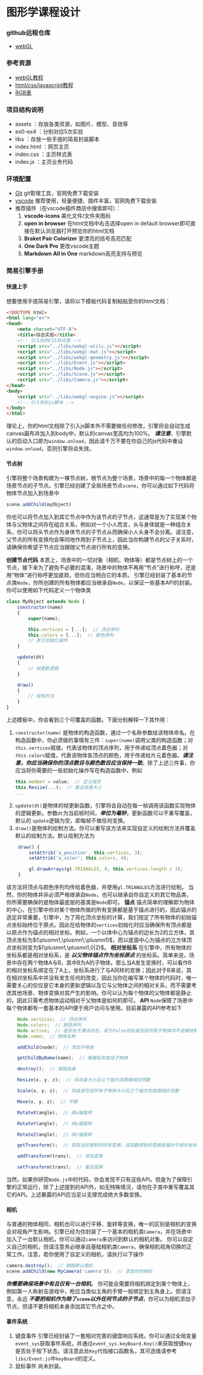 # 图形学课程设计

### github远程仓库
- [webGL](https://github.com/vvvb-github/webGL)

### 参考资源
- [webGL教程](https://webglfundamentals.org/)
- [html/css/javascript教程](https://www.runoob.com/)
- [RGB表](http://www.ilikeseo.cn/wangzhanyingxiaozhishi_30.html)

### 项目结构说明
- assets ：存放各类资源，如图片、模型、音效等
- ex0-ex4 ：分别对应5次实验
- libs ：存放一些手搓的简易封装脚本
- index.html ：网页主页
- index.css ：主页样式表
- index.js ：主页业务代码

### 环境配置
- [Git](https://git-scm.com/downloads) git管理工具，官网免费下载安装
- [vscode](https://code.visualstudio.com/) 推荐使用，轻量便捷、插件丰富，官网免费下载安装
- 推荐插件（在vscode插件商店中搜索即可）：
  1. **vscode-icons** 美化文件/文件夹图标
  2. **open in browser** 在html文档中右击选择open in default browser即可直接在默认浏览器打开预览你的html文档
  3. **Braket Pair Colorizer** 更漂亮的括号高亮匹配
  4. **One Dark Pro** 更改vscode主题
  5. **Markdown All in One** markdown高亮支持与预览

### 简易引擎手册

#### 快速上手
想要使用手搓简易引擎，请将以下模板代码复制粘贴至你的html文档：
```html
<!DOCTYPE html>
<html lang="en">
<head>
    <meta charset="UTF-8">
    <title>综合实验</title>
    <!-- 引入你的CSS样式表 -->
    <script src="../libs/webgl-utils.js"></script>
    <script src="../libs/webgl-mat.js"></script>
    <script src="../libs/webgl-geometry.js"></script>
    <script src="../libs/Event.js"></script>
    <script src="../libs/Node.js"></script>
    <script src="../libs/Scene.js"></script>
    <script src="../libs/Camera.js"></script>
</head>
<body>
    <script src="../libs/webgl-engine.js"></script>
    <!-- 引入你的js脚本 -->
</body>
</html>
```
理论上，你的html文档除了引入js脚本外不需要做任何修改，引擎将会自动生成canvas画布并加入到body中，默认的canvas宽高均为100%。
***请注意***，引擎默认的启动入口即为`window.onload`，因此请千万不要在你自己的js代码中重设`window.onload`，否则引擎将会失效。

#### 节点树
引擎将整个场景构建为一棵节点树，根节点为整个场景，场景中的每一个物体都是场景节点的子节点。引擎已经创建了全局场景节点`scene`，你可以通过如下代码将物体节点加入到场景中
```javascript
scene.addChild(myObject)
```
你也可以将节点加入到其它节点中作为该节点的子节点，这通常是为了实现某个物体与父物体之间存在组合关系，例如对一个小人而言，头与身体就是一种组合关系，你可以将头节点作为身体节点的子节点从而确保小人头身不会分离。请注意，父节点的所有变换均会等同地作用到子节点上，因此当你构建节点的父子关系时，请确保你希望子节点应当跟随父节点进行所有的变换。

**创建节点代码**
本质上，场景中的一切对象（相机、物体等）都是节点树上的一个节点，接下来为了避免不必要的混淆，场景中的物体不再用“节点”进行称呼，还是用“物体”进行称呼更加直观，但你应当明白它的本质。
引擎已经封装了基本的节点类`Node`，你所创建的所有物体都应当继承自`Node`，以保证一些基本API的封装。你可以使用如下代码定义一个物体类
```javascript
class MyObject extends Node {
    constructor(name)
    {
        super(name);

        this.vertices = [...];  // 顶点序列
        this.colors = [...];  // 颜色序列
        // 其它初始化操作
    }

    update(dt)
    {
        // 帧更新逻辑
    }

    draw()
    {
        // 绘制方法
    }
}
```
上述模板中，你会看到三个可覆盖的函数。下面分别解释一下其作用：
1. `constructor(name)` 是物体的构造函数，通过一个名称参数给该物体命名。在构造函数中，你必须做的事情有三件：`super(name)`调用父类的构造函数；对`this.vertices`赋值，代表该物体的顶点序列，用于传递给顶点着色器；对`this.colors`赋值，代表该物体各顶点的颜色，用于传递给片元着色器。***请注意，你应当确保你的顶点数目与颜色数目应当保持一致***。除了上述三件事，你应当将你需要的一些初始化操作写在构造函数中，例如
   ```javascript
   this.member = value;  // 定义成员
   this.Resize(...);  // 重设自身大小
   ...
   ```
2. `update(dt)`是物体的帧更新函数，引擎将会自动在每一帧调用该函数实现物体的逻辑更新。参数`dt`为当前帧时间，***单位为毫秒***，更新函数可以不重写覆盖，默认的 `update`逻辑为空，即每帧不做任何变换。
3. `draw()`是物体的绘制方法。你可以重写该方法来实现自定义的绘制方法并覆盖默认的绘制方法。默认绘制方法为
   ```javascript
    draw() {
        setAttrib('a_position', this.vertices, 3);
        setAttrib('a_color', this.colors, 4);

        gl.drawArrays(gl.TRIANGLES, 0, this.vertices.length / 3);
    }
    ```
该方法将顶点与颜色序列均传给着色器，并使用`gl.TRIANGLES`方法进行绘制。
当然，你的物体并非必须严格继承自`Node`，也可以继承自你自定义的其它物品类，你所需要确保的是物体最底层的基类是`Node`即可。
**锚点**
锚点简单的理解即为物体的中心，在引擎中你对某个物体所做的所有变换都是基于锚点进行的，因此锚点的选定非常重要。引擎中，为了简化顶点坐标的计算，我们规定了所有物体的初始锚点坐标始终位于原点。因此在给物体的`vertices`初始化时应当确保所有顶点都是以原点作为锚点的相对坐标。例如，一个以体中心为锚点的边长为2的立方体，其顶点坐标为$(\plusmn1,\plusmn1,\plusmn1)$，而以底面中心为锚点的立方体顶点坐标则变为$(\plusmn1,\plusmn1,0|2)$。
**相对坐标系**
在引擎中，所有物体的坐标系都是相对坐标系，是 ***以父物体锚点作为坐标原点*** 的坐标系。简单来说，场景中存在两个物体A与B，其中B为A的子物体。那么当A发生变换时，可以看作B的相对坐标系绑定在了A上，坐标系进行了与A同样的变换；因此对于B来说，其在相对坐标系中并没有发生任何的改变，因此当你在编写某个物体的代码时，唯一需要关心的仅仅是它本身的更新逻辑以及它与父物体之间的相对关系，而不需要考虑其他场景、物体变换对其产生的影响。你可以认为每个物体的父物体都是静止的，因此只需考虑物体运动相对于父物体是如何的即可。
**API**
`Node`保障了场景中每个物体都有一套基本的API便于用户访问与使用。目前暴露的API参考如下
```javascript
    Node.vertices;  // 顶点序列
    Node.colors;  // 颜色序列
    Node.active;  // 是否处于激活状态，若为false则自身包括所有子物体均不会被绘制
    Node.name;  // 物体名称

    addChild(node);  // 添加子物体

    getChildByName(name);  // 根据名称查找子物体

    destroy();  // 销毁自身

    Resize(x, y, z);  // 将自身大小沿三个轴方向放缩相应倍数

    Scale(x, y, z);  // 将自身包括所有子物体大小沿三个轴方向放缩相应倍数

    Move(x, y, z);  // 平移

    RotateX(angle);  // 绕x轴旋转

    RotateY(angle);  // 绕y轴旋转

    RotateZ(angle);  // 绕z轴旋转

    getTransform();  // 获取当前累积的所有变换，该函数得到的变换是相对于绝对坐标系的，而非相对坐标系

    addTransform(trans);  // 添加变换

    setTransform(trans);  // 重设变换
```
当然，如果你研究`Node.js`中的代码，你会发现不只有这些API。但是为了保障引擎的正常运行，除了上述提到的API外，如无特殊情况，请勿在子类中重写覆盖其它的API。上述暴露的API应当足以支撑完成绝大多数变换。

#### 相机
与普通的物体相同，相机也可以进行平移、旋转等变换，唯一的区别是相机的变换会对视角产生影响。引擎已经为你封装了一个基本的相机类`Camera`，并在场景中加入了一台默认相机，你可以通过`camera`来访问到默认的相机对象。
你可以自定义自己的相机，但请注意务必继承自基础相机类`Camera`，确保相机视角切换的正常工作。注意，若你使用了自定义的相机，请执行以下操作
```javascript
camera.destroy();  // 销毁默认相机
scene.addChild(new MyCamera('camera'));  // 添加你的相机
```
***你需要确保场景中有且仅有一台相机***。
你可能会需要将相机绑定到某个物体上，例如第一人称射击游戏中，枪应当类似主角的手臂一般绑定到主角身上。但请注意，永远 ***不要把相机作为除了`scene`以外任何节点的子节点***，你可以为相机添加子节点，但请不要将相机本身添加其它节点之中。

#### 事件系统
1. 键盘事件
引擎已经封装了一套相对完善的键盘响应系统。你可以通过全局变量`event_sys`获取事件系统，并通过`event_sys.keyBoard.Key()`来获取按键`Key`是否处于按下状态。请注意此处`Key`代指接口函数名，其可选值请参考`libs/Event.js`中`keyBoard`的定义。
2. 鼠标事件
尚未封装。
